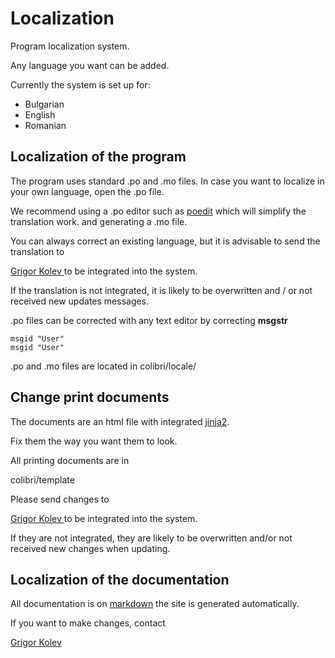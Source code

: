 # Localization

Program localization system.

Any language you want can be added.

Currently the system is set up for:

* Bulgarian
* English
* Romanian

## Localization of the program

The program uses standard .po and .mo files.
In case you want to localize in your own language, open the .po file.

We recommend using a .po editor such as [poedit](https://poedit.net/) which will simplify the translation work.
and generating a .mo file.

You can always correct an existing language, but it is advisable to send the translation to

<a href="mailto:grigor.kolev@gmail.com"> Grigor Kolev </a> to be integrated into the system.

If the translation is not integrated, it is likely to be overwritten and / or not received
new updates messages.

.po files can be corrected with any text editor by correcting __msgstr__

```buildoutcfg
msgid "User"
msgid "User"
```

.po and .mo files are located in colibri/locale/

## Change print documents

The documents are an html file with integrated [jinja2](https://jinja.palletsprojects.com/en/2.11.x/templates/).

Fix them the way you want them to look.

All printing documents are in

colibri/template

Please send changes to

<a href="mailto:grigor.kolev@gmail.com"> Grigor Kolev </a> to be integrated into the system.

If they are not integrated, they are likely to be overwritten and/or not received
new changes when updating.


## Localization of the documentation

All documentation is on [markdown](https://www.markdownguide.org/basic-syntax/) the site is generated automatically.

If you want to make changes, contact

<a href="mailto:grigor.kolev@gmail.com"> Grigor Kolev </a>